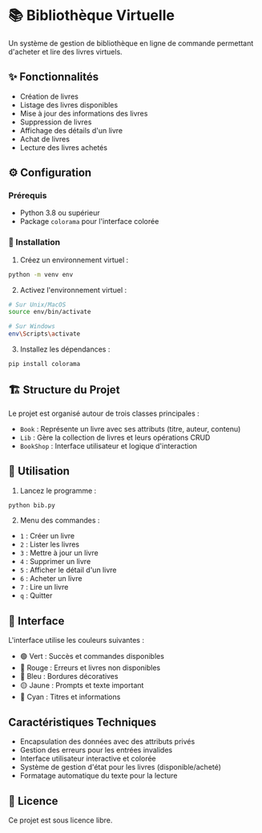 # 📚 Bibliothèque Virtuelle

Un système de gestion de bibliothèque en ligne de commande permettant d'acheter et lire des livres virtuels.

## ✨ Fonctionnalités

- Création de livres
- Listage des livres disponibles
- Mise à jour des informations des livres
- Suppression de livres
- Affichage des détails d'un livre
- Achat de livres
- Lecture des livres achetés

## ⚙️ Configuration

### Prérequis

- Python 3.8 ou supérieur
- Package `colorama` pour l'interface colorée

### 🚀 Installation

1. Créez un environnement virtuel :
```bash
python -m venv env
```

2. Activez l'environnement virtuel :
```bash
# Sur Unix/MacOS
source env/bin/activate

# Sur Windows
env\Scripts\activate
```

3. Installez les dépendances :
```bash
pip install colorama
```

## 🏗️ Structure du Projet

Le projet est organisé autour de trois classes principales :

- `Book` : Représente un livre avec ses attributs (titre, auteur, contenu)
- `Lib` : Gère la collection de livres et leurs opérations CRUD
- `BookShop` : Interface utilisateur et logique d'interaction

## 📖 Utilisation

1. Lancez le programme :
```bash
python bib.py
```

2. Menu des commandes :
- `1` : Créer un livre
- `2` : Lister les livres
- `3` : Mettre à jour un livre
- `4` : Supprimer un livre
- `5` : Afficher le détail d'un livre
- `6` : Acheter un livre
- `7` : Lire un livre
- `q` : Quitter

## 🎨 Interface

L'interface utilise les couleurs suivantes :
- 🟢 Vert : Succès et commandes disponibles
- 🔴 Rouge : Erreurs et livres non disponibles
- 🔵 Bleu : Bordures décoratives
- 🟡 Jaune : Prompts et texte important
- 🔹 Cyan : Titres et informations

## Caractéristiques Techniques

- Encapsulation des données avec des attributs privés
- Gestion des erreurs pour les entrées invalides
- Interface utilisateur interactive et colorée
- Système de gestion d'état pour les livres (disponible/acheté)
- Formatage automatique du texte pour la lecture

## 📄 Licence

Ce projet est sous licence libre.
